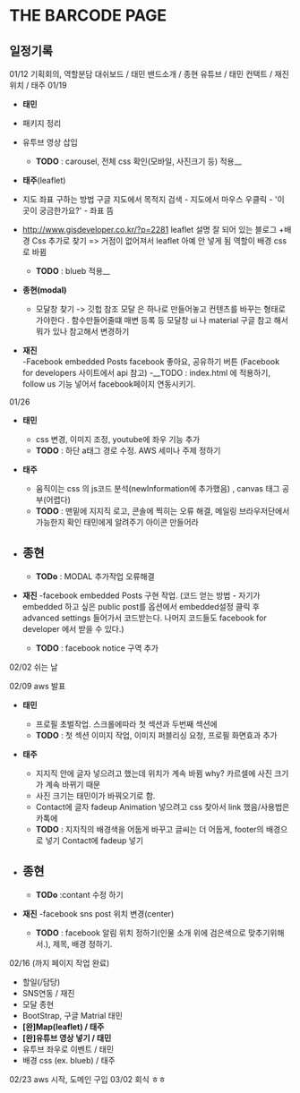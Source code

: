 # THE BARCODE PAGE

## 일정기록
01/12 기획회의, 역할분담
	대쉬보드 / 태민
	밴드소개 / 종현
	유튜브 / 태민
	컨택트 / 재진
	위치 / 태주
01/19

- __태민__
 - 패키지 정리
 - 유투브 영상 삽입
	-  __TODO__ : carousel, 전체 css 확인(모바일, 사진크기 등) 적용__

- __태주__(leaflet)
 - 지도 좌표 구하는 방법
 		구글 지도에서 목적지 검색 - 지도에서 마우스 우클릭 - '이곳이 궁금한가요?' - 좌표 뜸
 - http://www.gisdeveloper.co.kr/?p=2281
        leaflet 설명 잘 되어 있는 블로그
        +배경 Css 추가로 찾기 => 거점이 없어져서 leaflet 아예 안 넣게 됨
        역할이 배경 css로 바뀜
	 - __TODO__ : blueb 적용__


- __종현(modal)__
	- 모달창 찾기 -> 깃헙 참조
   모달 은 하나로 만들어놓고 컨텐츠를 바꾸는 형태로 가야한다 .
     함수만들어줄떄 매변 등록 등
     모달창 ui 나 material 구글 참고 해서 뭐가 있나 참고해서
     변경하기


- __재진__   
    -Facebook embedded Posts
     facebook 좋아요, 공유하기 버튼
     (Facebook for developers 사이트에서 api 참고)
    -__TODO : index.html 에 적용하기, follow us 기능 넣어서 facebook페이지 연동시키기.

01/26
- __태민__
	- css 변경, 이미지 조정, youtube에 좌우 기능 추가
	- __TODO__ : 하단 a태그 경로 수정. AWS 세미나 주제 정하기


- __태주__
	-   움직이는 css 의 js코드 분석(newInformation에 추가했음) , canvas 태그 공부(어렵다)
	- __TODO__ : 맨밑에 지지직 로고, 콘솔에 찍히는 오류 해결, 메일링 브라우저단에서 가능한지 확인
                 태민에게 알려주기 아이콘 만들어라


- __종현__
	-
	- __TODo__ : MODAL 추가작업 오류해결


- __재진__
	-facebook embedded Posts 구현 작업.
        (코드 얻는 방법 - 자기가 embedded 하고 싶은 public post를 옵션에서 embedded설정 클릭 후 advanced settings 들어가서 코드받는다. 나머지 코드들도 facebook for developer 에서 받을 수 있다.)
	- __TODO__ : facebook notice 구역 추가


02/02 쉬는 날

02/09 aws 발표
- __태민__
	- 프로필 초벌작업. 스크롤에따라 첫 섹션과 두번째 섹션에
	- __TODO__ : 첫 섹션 이미지 작업, 이미지 퍼블리싱 요청, 프로필 화면효과 추가


- __태주__
	- 지지직 안에 글자 넣으려고 했는데 위치가 계속 바뀜 why? 카르셀에 사진 크기가 계속 바뀌기 때문
    - 사진 크기는 태민이가 바꿔오기로 함.
    - Contact에 글자 fadeup Animation 넣으려고 css 찾아서 link 했음/사용법은 카톡에
	- __TODO__ : 지지직의 배경색을 어둡게 바꾸고 글씨는 더 어둡게, footer의 배경으로 넣기
                 Contact에 fadeup 넣기 


- __종현__
	-
	- __TODo__ :contant 수정 하기 

- __재진__
	-facebook sns post  위치 변경(center)
	- __TODO__ : facebook 알림 위치 정하기(인물 소개 위에 검은색으로 맞추기위해서.), 제목, 배경 정하기.

02/16 (까지 페이지 작업 완료)



- 할일(/담당)
 - SNS연동 / 재진
 - 모달 종현
 - BootStrap, 구글 Matrial 태민
 - __[완]Map(leaflet) / 태주__
 - __[완]유튜브 영상 넣기 / 태민__
 - 유투브 좌우로 이벤트 / 태민
 - 배경 css (ex. blueb) / 태주

02/23 aws 시작, 도메인 구입
03/02 회식 ㅎㅎ
